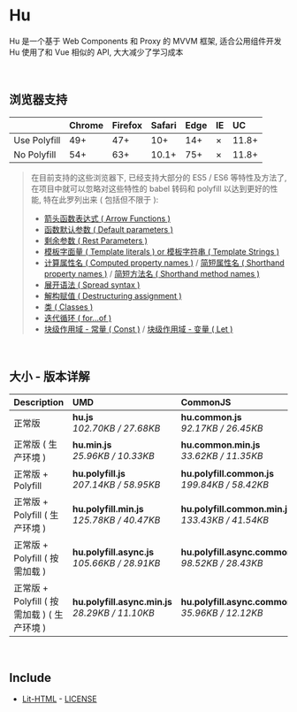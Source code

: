 # Hu
Hu 是一个基于 Web Components 和 Proxy 的 MVVM 框架, 适合公用组件开发<br>
Hu 使用了和 Vue 相似的 API, 大大减少了学习成本

<br>

## 浏览器支持

|              | Chrome | Firefox | Safari | Edge | IE | UC    |
| :-           | :-     | :-      | :-     | :-   | :- | :-    |
| Use Polyfill | 49+    | 47+     | 10+    | 14+  | ×  | 11.8+ |
| No Polyfill  | 54+    | 63+     | 10.1+  | 75+  | ×  | 11.8+ |

> 在目前支持的这些浏览器下, 已经支持大部分的 ES5 / ES6 等特性及方法了,<br>
> 在项目中就可以忽略对这些特性的 babel 转码和 polyfill 以达到更好的性能, 特在此罗列出来 ( 包括但不限于 ): <br>
  > - [箭头函数表达式 ( Arrow Functions )](https://developer.mozilla.org/zh-CN/docs/Web/JavaScript/Reference/Functions/Arrow_functions)
  > - [函数默认参数 ( Default parameters )](https://developer.mozilla.org/zh-CN/docs/Web/JavaScript/Reference/Functions/Default_parameters)
  > - [剩余参数 ( Rest Parameters )](https://developer.mozilla.org/zh-CN/docs/Web/JavaScript/Reference/Functions/Rest_parameters)
  > - [模板字面量 ( Template literals ) or 模板字符串 ( Template Strings )](https://developer.mozilla.org/zh-CN/docs/Web/JavaScript/Reference/template_strings)
  > - [计算属性名 ( Computed property names )](https://developer.mozilla.org/zh-CN/docs/Web/JavaScript/Reference/Operators/Object_initializer#计算属性名) / [简短属性名 ( Shorthand property names )](https://developer.mozilla.org/zh-CN/docs/Web/JavaScript/Reference/Operators/Object_initializer#属性定义) / [简短方法名 ( Shorthand method names )](https://developer.mozilla.org/zh-CN/docs/Web/JavaScript/Reference/Operators/Object_initializer#方法定义)
  > - [展开语法 ( Spread syntax )](https://developer.mozilla.org/zh-CN/docs/Web/JavaScript/Reference/Operators/Spread_syntax)
  > - [解构赋值 ( Destructuring assignment )](https://developer.mozilla.org/zh-CN/docs/Web/JavaScript/Reference/Operators/Destructuring_assignment)
  > - [类 ( Classes )](https://developer.mozilla.org/zh-CN/docs/Web/JavaScript/Reference/Classes)
  > - [迭代循环 ( for...of )](https://developer.mozilla.org/zh-CN/docs/Web/JavaScript/Reference/Statements/for...of)
  > - [块级作用域 - 常量 ( Const )](https://developer.mozilla.org/zh-CN/docs/Web/JavaScript/Reference/Statements/const) / [块级作用域 - 变量 ( Let )](https://developer.mozilla.org/zh-CN/docs/Web/JavaScript/Reference/Statements/let)

<br>

## 大小 - 版本详解
| Description | UMD | CommonJS | ES Module |
| :- | :- | :- | :- |
| 正常版 | **hu.js**<br>*102.70KB / 27.68KB* | **hu.common.js**<br>*92.17KB / 26.45KB* | **hu.esm.js**<br>*92.16KB / 26.43KB* |
| 正常版 ( 生产环境 ) | **hu.min.js**<br>*25.96KB / 10.33KB* | **hu.common.min.js**<br>*33.62KB / 11.35KB* | **hu.esm.min.js**<br>*25.80KB / 10.26KB* |
| 正常版 + Polyfill | **hu.polyfill.js**<br>*207.14KB / 58.95KB* | **hu.polyfill.common.js**<br>*199.84KB / 58.42KB* | **hu.polyfill.esm.js**<br>*199.82KB / 58.41KB* |
| 正常版 + Polyfill ( 生产环境 ) | **hu.polyfill.min.js**<br>*125.78KB / 40.47KB* | **hu.polyfill.common.min.js**<br>*133.43KB / 41.54KB* | **hu.polyfill.esm.min.js**<br>*125.61KB / 40.41KB* |
| 正常版 + Polyfill ( 按需加载 ) | **hu.polyfill.async.js**<br>*105.66KB / 28.91KB* | **hu.polyfill.async.common.js**<br>*98.52KB / 28.43KB* | **hu.polyfill.async.esm.js**<br>*98.50KB / 28.41KB* |
| 正常版 + Polyfill ( 按需加载 ) ( 生产环境 ) | **hu.polyfill.async.min.js**<br>*28.29KB / 11.10KB* | **hu.polyfill.async.common.min.js**<br>*35.96KB / 12.12KB* | **hu.polyfill.async.esm.min.js**<br>*28.12KB / 11.03KB* |

<br>

## Include
  - [Lit-HTML](https://github.com/Polymer/lit-html) \- [LICENSE](https://github.com/Polymer/lit-html/blob/master/LICENSE)